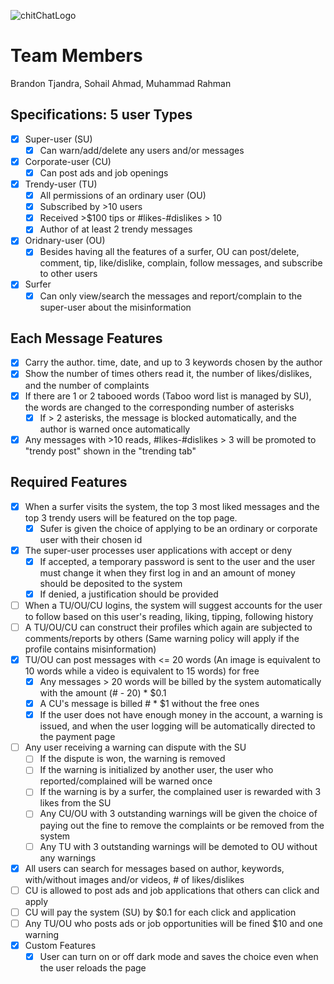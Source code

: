 ![chitChatLogo](https://github.com/btjandra15/ChitChatWebsite/assets/48455670/e9b87b73-ce25-4638-abef-477a21491c77)
# Team Members
Brandon Tjandra, Sohail Ahmad, Muhammad Rahman

## Specifications: 5 user Types
- [x] Super-user (SU)
  - [x] Can warn/add/delete any users and/or messages
- [x] Corporate-user (CU)
  - [x] Can post ads and job openings  
- [x] Trendy-user (TU)
  - [x] All permissions of an ordinary user (OU)
  - [x] Subscribed by >10 users
  - [x] Received >$100 tips or #likes-#dislikes > 10
  - [x] Author of at least 2 trendy messages 
- [x] Oridnary-user (OU)
  - [x] Besides having all the features of a surfer, OU can post/delete, comment, tip, like/dislike, complain, follow messages, and subscribe to other users 
- [x] Surfer
  - [x] Can only view/search the messages and report/complain to the super-user about the misinformation 

## Each Message Features
- [x] Carry the author. time, date, and up to 3 keywords chosen by the author
- [x] Show the number of times others read it, the number of likes/dislikes, and the number of complaints
- [x] If there are 1 or 2 tabooed words (Taboo word list is managed by SU), the words are changed to the corresponding number of asterisks
  - [x] If > 2 asterisks, the message is blocked automatically, and the author is warned once automatically
- [x] Any messages with >10 reads, #likes-#dislikes > 3 will be promoted to "trendy post" shown in the "trending tab"

## Required Features
- [x] When a surfer visits the system, the top 3 most liked messages and the top 3 trendy users will be featured on the top page.
  - [x] Sufer is given the choice of applying to be an ordinary or corporate user with their chosen id
- [x] The super-user processes user applications with accept or deny
  - [x] If accepted, a temporary password is sent to the user and the user must change it when they first log in and an amount of money should be deposited to the system
  - [x] If denied, a justification should be provided
- [ ] When a TU/OU/CU logins, the system will suggest accounts for the user to follow based on this user's reading, liking, tipping, following history
- [ ] A TU/OU/CU can construct their profiles which again are subjected to comments/reports by others (Same warning policy will apply if the profile contains misinformation)
- [x] TU/OU can post messages with <= 20 words (An image is equivalent to 10 words while a video is equivalent to 15 words) for free
  - [x] Any messages > 20 words will be billed by the system automatically with the amount (# - 20) * $0.1
  - [x] A CU's message is billed # * $1 without the free ones
  - [x] If the user does not have enough money in the account, a warning is issued, and when the user logging will be automatically directed to the payment page
- [ ] Any user receiving a warning can dispute with the SU
  - [ ] If the dispute is won, the warning is removed
  - [ ] If the warning is initialized by another user, the user who reported/complained will be warned once
  - [ ] If the warning is by a surfer, the complained user is rewarded with 3 likes from the SU
  - [ ] Any CU/OU with 3 outstanding warnings will be given the choice of paying out the fine to remove the complaints or be removed from the system
  - [ ] Any TU with 3 outstanding warnings will be demoted to OU without any warnings
- [x]  All users can search for messages based on author, keywords, with/without images and/or videos, # of likes/dislikes
- [ ]  CU is allowed to post ads and job applications that others can click and apply
  - [ ]  CU will pay the system (SU) by $0.1 for each click and application
- [ ]  Any TU/OU who posts ads or job opportunities will be fined $10 and one warning
- [x] Custom Features
  - [x] User can turn on or off dark mode and saves the choice even when the user reloads the page
